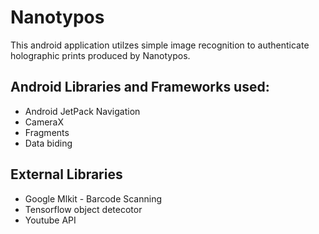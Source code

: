 # Nanotypos
This android application utilzes simple image recognition to authenticate holographic prints produced by Nanotypos.

## Android Libraries and Frameworks used:
* Android JetPack Navigation
* CameraX
* Fragments 
* Data biding
 
## External Libraries
* Google Mlkit - Barcode Scanning
* Tensorflow object detecotor
* Youtube API
